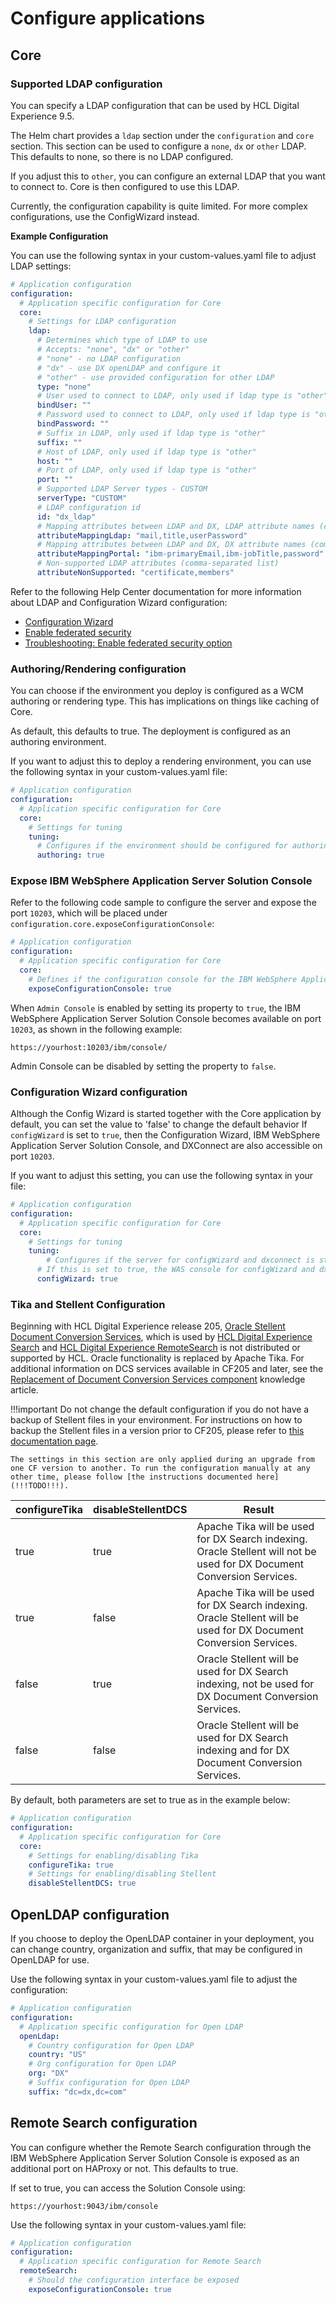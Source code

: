 # Configure applications

## Core

### Supported LDAP configuration

You can specify a LDAP configuration that can be used by HCL Digital Experience 9.5.

The Helm chart provides a `ldap` section under the `configuration` and `core` section. This section can be used to configure a `none`, `dx` or `other` LDAP. This defaults to none, so there is no LDAP configured.

If you adjust this to `other`, you can configure an external LDAP that you want to connect to. Core is then configured to use this LDAP.

Currently, the configuration capability is quite limited. For more complex configurations, use the ConfigWizard instead.

**Example Configuration**

You can use the following syntax in your custom-values.yaml file to adjust LDAP settings:

```yaml
# Application configuration
configuration:
  # Application specific configuration for Core
  core:
    # Settings for LDAP configuration
    ldap:
      # Determines which type of LDAP to use
      # Accepts: "none", "dx" or "other"
      # "none" - no LDAP configuration
      # "dx" - use DX openLDAP and configure it
      # "other" - use provided configuration for other LDAP
      type: "none"
      # User used to connect to LDAP, only used if ldap type is "other"
      bindUser: ""
      # Password used to connect to LDAP, only used if ldap type is "other"
      bindPassword: ""
      # Suffix in LDAP, only used if ldap type is "other"
      suffix: ""
      # Host of LDAP, only used if ldap type is "other"
      host: ""
      # Port of LDAP, only used if ldap type is "other"
      port: ""
      # Supported LDAP Server types - CUSTOM
      serverType: "CUSTOM"
      # LDAP configuration id
      id: "dx_ldap"
      # Mapping attributes between LDAP and DX, LDAP attribute names (comma-separated list)
      attributeMappingLdap: "mail,title,userPassword"
      # Mapping attributes between LDAP and DX, DX attribute names (comma-separated list)
      attributeMappingPortal: "ibm-primaryEmail,ibm-jobTitle,password"
      # Non-supported LDAP attributes (comma-separated list)
      attributeNonSupported: "certificate,members"
```

Refer to the following Help Center documentation for more information about LDAP and Configuration Wizard configuration:

-   [Configuration Wizard](https://help.hcltechsw.com/digital-experience/9.5/config/cw_overview.html)<!--  (../config/cw_overview.md) -->
-   [Enable federated security](https://help.hcltechsw.com/digital-experience/9.5/config/cw_ldap.html)<!-- (../config/cw_ldap.md) -->
-   [Troubleshooting: Enable federated security option](https://help.hcltechsw.com/digital-experience/9.5/trouble/cw_ldap.html)<!-- (../trouble/cw_ldap.md) -->


### Authoring/Rendering configuration

You can choose if the environment you deploy is configured as a WCM authoring or rendering type. This has implications on things like caching of Core.

As default, this defaults to true. The deployment is configured as an authoring environment.

If you want to adjust this to deploy a rendering environment, you can use the following syntax in your custom-values.yaml file:

```yaml
# Application configuration
configuration:
  # Application specific configuration for Core
  core:
    # Settings for tuning
    tuning:
      # Configures if the environment should be configured for authoring or not
      authoring: true
```

### Expose IBM WebSphere Application Server Solution Console 
Refer to the following code sample to configure the server and expose the port `10203`, which will be placed under `configuration.core.exposeConfigurationConsole`:

```yaml
# Application configuration
configuration:
  # Application specific configuration for Core
  core:
    # Defines if the configuration console for the IBM WebSphere Application Server of Core is exposed to the network
    exposeConfigurationConsole: true
```

When `Admin Console` is enabled by setting its property to `true`, the IBM WebSphere Application Server Solution Console becomes available on port `10203`, as shown in the following example:

```
https://yourhost:10203/ibm/console/
```

Admin Console can be disabled by setting the property to `false`.
### Configuration Wizard configuration

Although the Config Wizard is started together with the Core application by default, you can set the value to 'false' to change the default behavior
If `configWizard` is set to `true`, then the Configuration Wizard, IBM WebSphere Application Server Solution Console, and DXConnect are also accessible on port `10203`.

If you want to adjust this setting, you can use the following syntax in your file:

```yaml
# Application configuration
configuration:
  # Application specific configuration for Core
  core:
    # Settings for tuning
    tuning:
        # Configures if the server for configWizard and dxconnect is started.
      # If this is set to true, the WAS console for configWizard and dxconnect is also exposed on port 10203 at the path /ibm/console
      configWizard: true
```

### Tika and Stellent Configuration

Beginning with HCL Digital Experience release 205, [Oracle Stellent Document Conversion Services](https://help.hcltechsw.com/digital-experience/9.5/admin-system/dcs_info.html), which is used by [HCL Digital Experience Search](https://help.hcltechsw.com/digital-experience/9.5/wcm/wcm_dev_search.html) and [HCL Digital Experience RemoteSearch](https://help.hcltechsw.com/digital-experience/9.5/admin-system/srcusgrmtsrchsrv.html) is not distributed or supported by HCL. Oracle functionality is replaced by Apache Tika. For additional information on DCS services available in CF205 and later, see the [Replacement of Document Conversion Services component](https://support.hcltechsw.com/csm?id=kb_article&sysparm_article=KB0096908) knowledge article.

!!!important
    Do not change the default configuration if you do not have a backup of Stellent files in your environment. For instructions on how to backup the Stellent files in a version prior to CF205, please refer to [this documentation page](!!!TODO!!!).

    The settings in this section are only applied during an upgrade from one CF version to another. To run the configuration manually at any other time, please follow [the instructions documented here](!!!TODO!!!).

|configureTika|disableStellentDCS|Result|
|---------|-----------|-------------|
|true|true|Apache Tika will be used for DX Search indexing. Oracle Stellent will not be used for DX Document Conversion Services.|
|true|false|Apache Tika will be used for DX Search indexing. Oracle Stellent will be used for DX Document Conversion Services.|
|false|true|Oracle Stellent will be used for DX Search indexing, not be used for DX Document Conversion Services.|
|false|false|Oracle Stellent will be used for DX Search indexing and for DX Document Conversion Services.|

By default, both parameters are set to true as in the example below:

```yaml
# Application configuration
configuration:
  # Application specific configuration for Core
  core:
    # Settings for enabling/disabling Tika
    configureTika: true 
    # Settings for enabling/disabling Stellent
    disableStellentDCS: true
```

## OpenLDAP configuration

If you choose to deploy the OpenLDAP container in your deployment, you can change country, organization and suffix, that may be configured in OpenLDAP for use.

Use the following syntax in your custom-values.yaml file to adjust the configuration:

```yaml
# Application configuration
configuration:
  # Application specific configuration for Open LDAP
  openLdap:
    # Country configuration for Open LDAP
    country: "US"
    # Org configuration for Open LDAP
    org: "DX"
    # Suffix configuration for Open LDAP
    suffix: "dc=dx,dc=com"
```

## Remote Search configuration

You can configure whether the Remote Search configuration through the IBM WebSphere Application Server Solution Console is exposed as an additional port on HAProxy or not. This defaults to true.

If set to true, you can access the Solution Console using:

```
https://yourhost:9043/ibm/console
```

Use the following syntax in your custom-values.yaml file:

```yaml
# Application configuration
configuration:
  # Application specific configuration for Remote Search
  remoteSearch:
    # Should the configuration interface be exposed
    exposeConfigurationConsole: true

```
